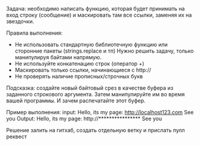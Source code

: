 Задача: необходимо написать функцию, которая будет принимать на вход строку (сообщение) и маскировать там все ссылки, заменяя их на звездочки.

Правила выполнения:
- Не использовать стандартную библиотечную функцию или сторонние пакеты (strings.replace и тп)
Нужно решить задачу, только манипулируя байтами напрямую.
- Не используйте конкатенацию строк (оператор +)
- Маскировать только ссылки, начинающиеся с http://
- Не проверять наличие прописных/строчных букв

Подсказка: создайте новый байтовый срез в качестве буфера из заданного строкового аргумента.
Затем манипулируйте им во время вашей программы.
И зачем распечатайте этот буфер.

Пример выполнения:
input: Hello, its my page: http://localhost123.com See you
Output: Hello, its my page: http://**************** See you

Решение залить на гитхаб, создать отдельную ветку и прислать пулл реквест